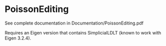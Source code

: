 PoissonEditing
==============

See complete documentation in Documentation/PoissonEditing.pdf

Requires an Eigen version that contains SimplicialLDLT (known to work with Eigen 3.2.4).
